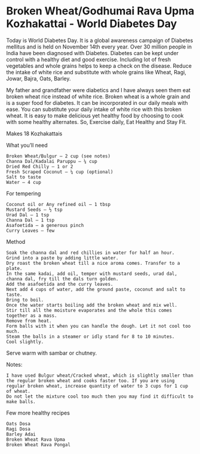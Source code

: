 #  Broken Wheat/Godhumai Rava Upma Kozhakattai - World Diabetes Day


Today is World Diabetes Day. It is a global awareness campaign of Diabetes mellitus and is held on November 14th every year. Over 30 million people in India have been diagnosed with Diabetes.
Diabetes can be kept under control with a healthy diet and good exercise. Including lot of fresh vegetables and whole grains helps to keep a check on the disease. Reduce the intake of white rice and substitute with whole grains like Wheat, Ragi, Jowar, Bajra, Oats, Barley.



My father and grandfather were diabetics and I have always seen them eat broken wheat rice instead of white rice. Broken wheat is a whole grain and is a super food for diabetes. It can be incorporated in our daily meals with ease. You can substitute your daily intake of white rice with this broken wheat.
It is easy to make delicious yet healthy food by choosing to cook with some healthy alternates. So, Exercise daily, Eat Healthy and Stay Fit.



Makes 18 Kozhakattais

What you’ll need

    Broken Wheat/Bulgur – 2 cup (see notes)
    Channa Dal/Kadalai Paruppu – ¼ cup
    Dried Red Chilly – 1 or 2
    Fresh Scraped Coconut – ¼ cup (optional)
    Salt to taste
    Water – 4 cup


For tempering

    Coconut oil or Any refined oil – 1 tbsp
    Mustard Seeds – ½ tsp
    Urad Dal – 1 tsp
    Channa Dal – 1 tsp
    Asafoetida – a generous pinch
    Curry Leaves – few



Method

    Soak the channa dal and red chillies in water for half an hour.
    Grind into a paste by adding little water.
    Dry roast the broken wheat till a nice aroma comes. Transfer to a plate.
    In the same kadai, add oil, temper with mustard seeds, urad dal, channa dal, fry till the dals turn golden.
    Add the asafoetida and the curry leaves.
    Next add 4 cups of water, add the ground paste, coconut and salt to taste.
    Bring to boil.
    Once the water starts boiling add the broken wheat and mix well.
    Stir till all the moisture evaporates and the whole this comes together as a mass.
    Remove from heat.
    Form balls with it when you can handle the dough. Let it not cool too much.
    Steam the balls in a steamer or idly stand for 8 to 10 minutes.
    Cool slightly.


Serve warm with sambar or chutney.



Notes:

    I have used Bulgur wheat/Cracked wheat, which is slightly smaller than the regular broken wheat and cooks faster too. If you are using regular broken wheat, increase quantity of water to 3 cups for 1 cup of wheat.
    Do not let the mixture cool too much then you may find it difficult to make balls.


Few more healthy recipes

    Oats Dosa
    Ragi Dosa
    Barley Adai
    Broken Wheat Rava Upma
    Broken Wheat Rava Pongal

